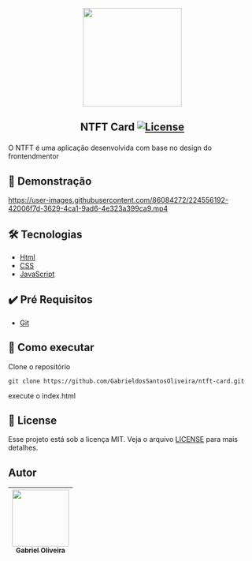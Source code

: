 <p align="center">
<img width="200px" src="https://user-images.githubusercontent.com/86084272/224556716-d2c8f1c6-c453-420e-85bd-c54c94650c56.jpg"/> </p>
 
 
 ## <p align="center"> NTFT Card <a href="LICENSE"> <img  src="https://img.shields.io/static/v1?label=License&message=MIT&color=&labelColor=202024" alt="License"></a> </p>
O NTFT é uma aplicação desenvolvida com base no design do frontendmentor
## 🔖 Demonstração
https://user-images.githubusercontent.com/86084272/224556192-42006f7d-3629-4ca1-9ad6-4e323a399ca9.mp4


## 🛠️ Tecnologias
- [Html](https://developer.mozilla.org/pt-BR/docs/Web/HTML)
- [CSS](https://developer.mozilla.org/pt-BR/docs/Web/CSS)
- [JavaScript](https://developer.mozilla.org/pt-BR/docs/Web/JavaScript)


## ✔️ Pré Requisitos
- [Git](https://git-scm.com/book/en/v2/Getting-Started-Installing-Git)

## 🚀 Como executar

Clone o repositório
```
git clone https://github.com/GabrieldosSantosOliveira/ntft-card.git
```
execute o index.html
## 📝 License
Esse projeto está sob a licença MIT. Veja o arquivo [LICENSE](LICENSE) para mais detalhes.

## Autor
| [<img src="https://avatars.githubusercontent.com/u/86084272?v=4" width=115><br><sub>Gabriel Oliveira</sub>](https://www.linkedin.com/in/gabriel-dos-santos-oliveira-24b67b243/)
| :---: | 

